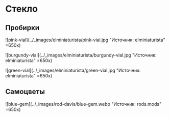 # Стекло

## Пробирки

![pink-vial](../_images/elminiaturista/pink-vial.jpg "Источник: elminiaturista" =650x)

![burgundy-vial](../_images/elminiaturista/burgundy-vial.jpg "Источник: elminiaturista" =650x)

![green-vial](../_images/elminiaturista/green-vial.jpg "Источник: elminiaturista" =650x)

## Самоцветы

![blue-gem](../_images/rod-davis/blue-gem.webp "Источник: rods.mods" =650x)
